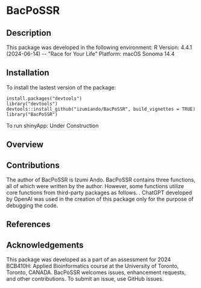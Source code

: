 # BacPoSSR

## Description



This package was developed in the following environment:
R Version: 4.4.1 (2024-06-14) -- "Race for Your Life"
Platform: macOS Sonoma 14.4

## Installation

To install the lastest version of the package:
```
install.packages("devtools")
library("devtools")
devtools::install_github("izumiando/BacPoSSR", build_vignettes = TRUE)
library("BacPoSSR")
```

To run shinyApp: Under Construction

## Overview

## Contributions

The author of BacPoSSR is Izumi Ando. BacPoSSR contains three functions, all of which were written by the author. However, some functions utilize core functions from third-party packages as follows. <add more text here later>. ChatGPT developed by OpenAI was used in the creation of this package only for the purpose of debugging the code.


## References

## Acknowledgements

This package was developed as a part of an assessment for 2024 BCB410H: Applied Bioinformatics course at the University of Toronto, Toronto, CANADA. BacPoSSR welcomes issues, enhancement requests, and other contributions. To submit an issue, use GitHub issues.
